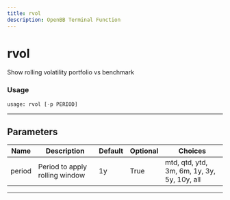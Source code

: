 ```yaml
---
title: rvol
description: OpenBB Terminal Function
---
```


# rvol

Show rolling volatility portfolio vs benchmark

### Usage

```python
usage: rvol [-p PERIOD]
```

---

## Parameters

| Name | Description | Default | Optional | Choices |
| ---- | ----------- | ------- | -------- | ------- |
| period | Period to apply rolling window | 1y | True | mtd, qtd, ytd, 3m, 6m, 1y, 3y, 5y, 10y, all |

---
